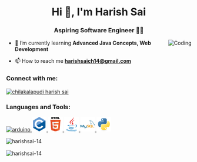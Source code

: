 <h1 align="center">Hi 👋, I'm Harish Sai</h1>
<h3 align="center">Aspiring Software Engineer 🧑‍💻</h3>

<img align="right" alt="Coding" top="100" src="https://media.istockphoto.com/id/871030872/photo/programming-code-abstract-technology-background-of-software-developer.jpg?s=612x612&w=0&k=20&c=lkfUNy8Sf3TpFBeIfpBAy6FB5XQwbwjdzypK_1uOQd8=">

- 🌱 I’m currently learning **Advanced Java Concepts, Web Development**

- 📫 How to reach me **harishsaich14@gmail.com**

<h3 align="left">Connect with me:</h3>
<p align="left">
<a href="https://linkedin.com/in/chilakalapudi harish sai" target="blank"><img align="center" src="https://raw.githubusercontent.com/rahuldkjain/github-profile-readme-generator/master/src/images/icons/Social/linked-in-alt.svg" alt="chilakalapudi harish sai" height="30" width="40" /></a>
</p>

<h3 align="left">Languages and Tools:</h3>
<p align="left"> <a href="https://www.arduino.cc/" target="_blank" rel="noreferrer"> <img src="https://cdn.worldvectorlogo.com/logos/arduino-1.svg" alt="arduino" width="40" height="40"/> </a> <a href="https://www.cprogramming.com/" target="_blank" rel="noreferrer"> <img src="https://raw.githubusercontent.com/devicons/devicon/master/icons/c/c-original.svg" alt="c" width="40" height="40"/> </a> <a href="https://www.w3.org/html/" target="_blank" rel="noreferrer"> <img src="https://raw.githubusercontent.com/devicons/devicon/master/icons/html5/html5-original-wordmark.svg" alt="html5" width="40" height="40"/> </a> <a href="https://www.java.com" target="_blank" rel="noreferrer"> <img src="https://raw.githubusercontent.com/devicons/devicon/master/icons/java/java-original.svg" alt="java" width="40" height="40"/> </a> <a href="https://www.mysql.com/" target="_blank" rel="noreferrer"> <img src="https://raw.githubusercontent.com/devicons/devicon/master/icons/mysql/mysql-original-wordmark.svg" alt="mysql" width="40" height="40"/> </a> <a href="https://www.python.org" target="_blank" rel="noreferrer"> <img src="https://raw.githubusercontent.com/devicons/devicon/master/icons/python/python-original.svg" alt="python" width="40" height="40"/> </a> </p>

<p><img align="center" src="https://github-readme-stats.vercel.app/api/top-langs?username=harishsai-14&show_icons=true&locale=en&layout=compact" alt="harishsai-14" /></p>

<p><img align="center" src="https://github-readme-streak-stats.herokuapp.com/?user=harishsai-14&" alt="harishsai-14" /></p>
